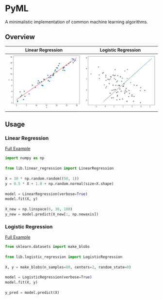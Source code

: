 # PyML

A minimalistic implementation of common machine learning algorithms.

## Overview

Linear Regression | Logistic Regression
:---: | :---:
![](images/linear_regression.png) | ![](images/logistic_regression.png)

## Usage

### Linear Regression

[Full Example](examples/linear_regression.ipynb)

```python
import numpy as np

from lib.linear_regression import LinearRegression

X = 30 * np.random.random((50, 1))
y = 0.5 * X + 1.0 + np.random.normal(size=X.shape)

model = LinearRegression(verbose=True)
model.fit(X, y)

X_new = np.linspace(0, 30, 100)
y_new = model.predict(X_new[:, np.newaxis])
```

### Logistic Regression

[Full Example](examples/logistic_regression.ipynb)

```python
from sklearn.datasets import make_blobs

from lib.logistic_regression import LogisticRegression

X, y = make_blobs(n_samples=80, centers=2, random_state=0)

model = LogisticRegression(verbose=True)
model.fit(X, y)

y_pred = model.predict(X)
```
